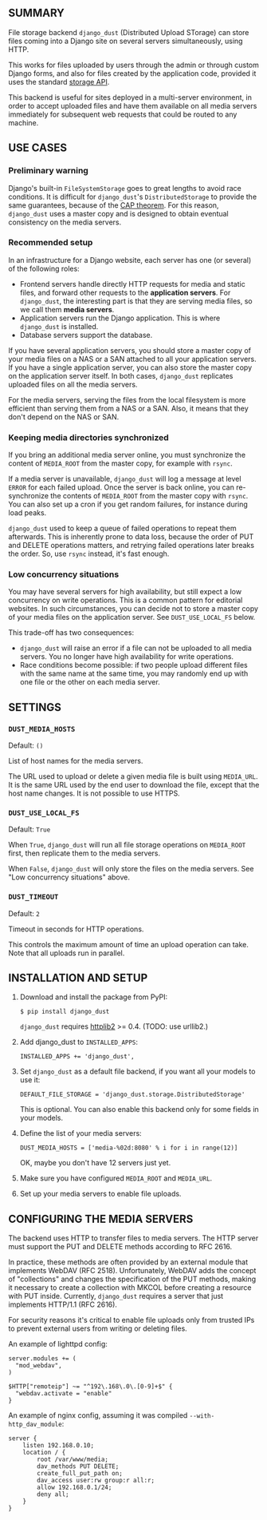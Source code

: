 ## SUMMARY

File storage backend `django_dust` (Distributed Upload STorage) can store
files coming into a Django site on several servers simultaneously, using HTTP.

This works for files uploaded by users through the admin or through custom
Django forms, and also for files created by the application code, provided it
uses the standard [storage API][1].

This backend is useful for sites deployed in a multi-server environment, in
order to accept uploaded files and have them available on all media servers
immediately for subsequent web requests that could be routed to any machine.

## USE CASES

### Preliminary warning

Django's built-in `FileSystemStorage` goes to great lengths to avoid race
conditions. It is difficult for `django_dust`'s `DistributedStorage` to
provide the same guarantees, because of the [CAP theorem][2]. For this reason,
`django_dust` uses a master copy and is designed to obtain eventual
consistency on the media servers.

### Recommended setup

In an infrastructure for a Django website, each server has one (or several)
of the following roles:

- Frontend servers handle directly HTTP requests for media and static files,
  and forward other requests to the **application servers**.
  For `django_dust`, the interesting part is that they are serving media
  files, so we call them **media servers**.
- Application servers run the Django application. This is where
  `django_dust` is installed.
- Database servers support the database.

If you have several application servers, you should store a master copy of
your media files on a NAS or a SAN attached to all your application servers.
If you have a single application server, you can also store the master copy
on the application server itself.
In both cases, `django_dust` replicates uploaded files on all the media servers.

For the media servers, serving the files from the local filesystem is more efficient than serving them from a NAS or a SAN. Also, it means that they
don't depend on the NAS or SAN.

### Keeping media directories synchronized

If you bring an additional media server online, you must synchronize the
content of `MEDIA_ROOT` from the master copy, for example with `rsync`.

If a media server is unavailable, `django_dust` will log a message at level
`ERROR` for each failed upload. Once the server is back online, you can
re-synchronize the contents of `MEDIA_ROOT` from the master copy with `rsync`.
You can also set up a cron if you get random failures, for instance during
load peaks.

`django_dust` used to keep a queue of failed operations to repeat them
afterwards. This is inherently prone to data loss, because the order of PUT
and DELETE operations matters, and retrying failed operations later breaks
the order. So, use `rsync` instead, it's fast enough.

### Low concurrency situations

You may have several servers for high availability, but still expect a low
concurrency on write operations. This is a common pattern for editorial
websites. In such circumstances, you can decide not to store a master copy of
your media files on the application server. See `DUST_USE_LOCAL_FS` below.

This trade-off has two consequences:

- `django_dust` will raise an error if a file can not be uploaded to all media
  servers. You no longer have high availability for write operations.
- Race conditions become possible: if two people upload different files with
  the same name at the same time, you may randomly end up with one file or the
  other on each media server.

## SETTINGS

### `DUST_MEDIA_HOSTS`

Default: `()`

List of host names for the media servers.

The URL used to upload or delete a given media file is built using
`MEDIA_URL`. It is the same URL used by the end user to download the file,
except that the host name changes. It is not possible to use HTTPS.

### `DUST_USE_LOCAL_FS`

Default: `True`

When `True`, `django_dust` will run all file storage operations on
`MEDIA_ROOT` first, then replicate them to the media servers.

When `False`, `django_dust` will only store the files on the media servers.
See "Low concurrency situations" above.

### `DUST_TIMEOUT`

Default: `2`

Timeout in seconds for HTTP operations.

This controls the maximum amount of time an upload operation can take. Note
that all uploads run in parallel.


## INSTALLATION AND SETUP

1.  Download and install the package from PyPI:

        $ pip install django_dust

    `django_dust` requires [httplib2][3] >= 0.4. (TODO: use urllib2.)

2.  Add django_dust to `INSTALLED_APPS`:

        INSTALLED_APPS += 'django_dust',

3.  Set `django_dust` as a default file backend, if you want all your models
    to use it:

        DEFAULT_FILE_STORAGE = 'django_dust.storage.DistributedStorage'

    This is optional. You can also enable this backend only for some
    fields in your models.

4.  Define the list of your media servers:

        DUST_MEDIA_HOSTS = ['media-%02d:8080' % i for i in range(12)]

    OK, maybe you don't have 12 servers just yet.

5.  Make sure you have configured `MEDIA_ROOT` and `MEDIA_URL`.

6.  Set up your media servers to enable file uploads.

## CONFIGURING THE MEDIA SERVERS

The backend uses HTTP to transfer files to media servers. The HTTP server must
support the PUT and DELETE methods according to RFC 2616.

In practice, these methods are often provided by an external module that
implements WebDAV (RFC 2518). Unfortunately, WebDAV adds the concept of
"collections" and changes the specification of the PUT methods, making it
necessary to create a collection with MKCOL before creating a resource with
PUT inside. Currently, `django_dust` requires a server that just implements
HTTP/1.1 (RFC 2616).

For security reasons it's critical to enable file uploads only from trusted
IPs to prevent external users from writing or deleting files.

An example of lighttpd config:

    server.modules += (
      "mod_webdav",
    )

    $HTTP["remoteip"] ~= "^192\.168\.0\.[0-9]+$" {
      "webdav.activate = "enable"
    }

An example of nginx config, assuming it was compiled `--with-http_dav_module`:

    server {
        listen 192.168.0.10;
        location / {
            root /var/www/media;
            dav_methods PUT DELETE;
            create_full_put_path on;
            dav_access user:rw group:r all:r;
            allow 192.168.0.1/24;
            deny all;
        }
    }


[1]: http://docs.djangoproject.com/en/dev/ref/files/storage/
[2]: http://en.wikipedia.org/wiki/CAP_theorem
[3]: http://code.google.com/p/httplib2/
